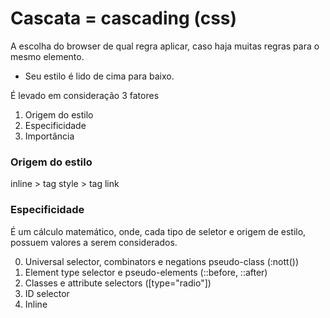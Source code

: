 # Cascata = cascading (css) 

A escolha do browser de qual regra aplicar, caso haja muitas regras para o mesmo elemento. 

* Seu estilo é lido de cima para baixo.

É levado em consideração 3 fatores

1. Origem do estilo
2. Especificidade
3. Importância

### Origem do estilo

inline > tag style > tag link

### Especificidade 

É um cálculo matemático, onde, cada tipo de seletor e origem de estilo, possuem valores a serem considerados. 

0. Universal selector, combinators e negations pseudo-class (:nott())
1. Element type selector e pseudo-elements (::before, ::after)
10. Classes e attribute selectors ([type="radio"])
100. ID selector
1000. Inline

